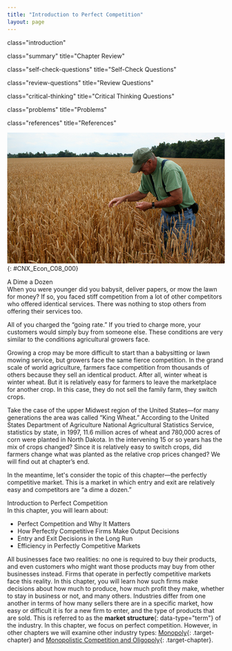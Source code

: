 ```yaml
---
title: "Introduction to Perfect Competition"
layout: page
---
```



<cnx-pi data-type="cnx.flag.introduction"> class="introduction" </cnx-pi>

<cnx-pi data-type="cnx.eoc">class="summary" title="Chapter Review"</cnx-pi>

<cnx-pi data-type="cnx.eoc">class="self-check-questions" title="Self-Check Questions"</cnx-pi>

<cnx-pi data-type="cnx.eoc">class="review-questions" title="Review Questions"</cnx-pi>

<cnx-pi data-type="cnx.eoc">class="critical-thinking" title="Critical Thinking Questions"</cnx-pi>

<cnx-pi data-type="cnx.eoc">class="problems" title="Problems"</cnx-pi>

<cnx-pi data-type="cnx.eoc">class="references" title="References"</cnx-pi>

 ![A photograph of a man in a wheat field.](../resources/CNX_Econ_C08_000.jpg "Depending upon the competition and prices offered, a wheat farmer may choose to grow a different crop. (Credit: modification of work by Daniel X. O'Neil/Flickr Creative Commons)"){: #CNX_Econ_C08_000}

<div data-type="note" data-has-label="true" id="ch08mod00_bring" class="economics bringhome" data-label="" markdown="1">
<div data-type="title">
A Dime a Dozen
</div>
When you were younger did you babysit, deliver papers, or mow the lawn for money? If so, you faced stiff competition from a lot of other competitors who offered identical services. There was nothing to stop others from offering their services too.

All of you charged the “going rate.” If you tried to charge more, your customers would simply buy from someone else. These conditions are very similar to the conditions agricultural growers face.

Growing a crop may be more difficult to start than a babysitting or lawn mowing service, but growers face the same fierce competition. In the grand scale of world agriculture, farmers face competition from thousands of others because they sell an identical product. After all, winter wheat is winter wheat. But it is relatively easy for farmers to leave the marketplace for another crop. In this case, they do not sell the family farm, they switch crops.

Take the case of the upper Midwest region of the United States—for many generations the area was called “King Wheat.” According to the United States Department of Agriculture National Agricultural Statistics Service, statistics by state, in 1997, 11.6 million acres of wheat and 780,000 acres of corn were planted in North Dakota. In the intervening 15 or so years has the mix of crops changed? Since it is relatively easy to switch crops, did farmers change what was planted as the relative crop prices changed? We will find out at chapter’s end.

In the meantime, let\'s consider the topic of this chapter—the perfectly competitive market. This is a market in which entry and exit are relatively easy and competitors are “a dime a dozen.”

</div>

<div data-type="note" data-has-label="true" id="ch08mod00_obj" class="economics chapter-objectives" data-label="" markdown="1">
<div data-type="title">
Introduction to Perfect Competition
</div>
In this chapter, you will learn about:

* Perfect Competition and Why It Matters
* How Perfectly Competitive Firms Make Output Decisions
* Entry and Exit Decisions in the Long Run
* Efficiency in Perfectly Competitive Markets

</div>

All businesses face two realities: no one is required to buy their products, and even customers who might want those products may buy from other businesses instead. Firms that operate in perfectly competitive markets face this reality. In this chapter, you will learn how such firms make decisions about how much to produce, how much profit they make, whether to stay in business or not, and many others. Industries differ from one another in terms of how many sellers there are in a specific market, how easy or difficult it is for a new firm to enter, and the type of products that are sold. This is referred to as the **market structure**{: data-type="term"} of the industry. In this chapter, we focus on perfect competition. However, in other chapters we will examine other industry types: [Monopoly](/m48650){: .target-chapter} and [Monopolistic Competition and Oligopoly](/m48658){: .target-chapter}.

